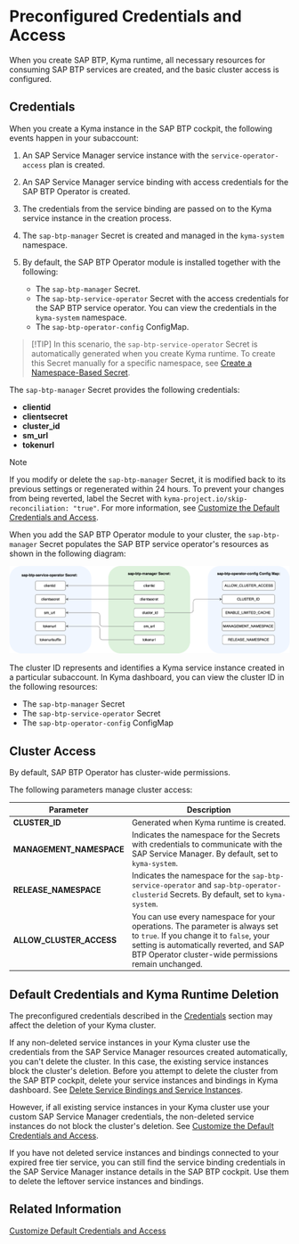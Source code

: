 # Preconfigured Credentials and Access

When you create SAP BTP, Kyma runtime, all necessary resources for consuming SAP BTP services are created, and the basic cluster access is configured.

## Credentials

When you create a Kyma instance in the SAP BTP cockpit, the following events happen in your subaccount:

1. An SAP Service Manager service instance with the `service-operator-access` plan is created.
2. An SAP Service Manager service binding with access credentials for the SAP BTP Operator is created.
3. The credentials from the service binding are passed on to the Kyma service instance in the creation process.
4. The `sap-btp-manager` Secret is created and managed in the `kyma-system` namespace.
5. By default, the SAP BTP Operator module is installed together with the following:

   * The `sap-btp-manager` Secret.
   * The `sap-btp-service-operator` Secret with the access credentials for the SAP BTP service operator. You can view the credentials in the `kyma-system` namespace.
   * The `sap-btp-operator-config` ConfigMap.

> [!TIP] <!--OS only-->
> In this scenario, the `sap-btp-service-operator` Secret is automatically generated when you create Kyma runtime. To create this Secret manually for a specific namespace, see [Create a Namespace-Based Secret](03-22-namespace-level-mapping.md#create-a-namespace-based-secret).

The `sap-btp-manager` Secret provides the following credentials:

* **clientid**
* **clientsecret**
* **cluster_id**
* **sm_url**
* **tokenurl**

> [!NOTE]
> If you modify or delete the `sap-btp-manager` Secret, it is modified back to its previous settings or regenerated within 24 hours.
> To prevent your changes from being reverted, label the Secret with `kyma-project.io/skip-reconciliation: "true"`. For more information, see [Customize the Default Credentials and Access](03-11-customize_secret.md).

When you add the SAP BTP Operator module to your cluster, the `sap-btp-manager` Secret populates the SAP BTP service operator's resources as shown in the following diagram:
<!-- for the HP doc this sentence is different: The SAP BTP Operator module is added by default to your cluster and the `sap-btp-manager` (...) -->

![module_credentials](../assets/module_credentials.drawio.svg)

The cluster ID represents and identifies a Kyma service instance created in a particular subaccount. In Kyma dashboard, you can view the cluster ID in the following resources:

* The `sap-btp-manager` Secret
* The `sap-btp-service-operator` Secret
* The `sap-btp-operator-config` ConfigMap

## Cluster Access

By default, SAP BTP Operator has cluster-wide permissions.

The following parameters manage cluster access:

| Parameter                | Description                                                                                                                                                                              |
|--------------------------|------------------------------------------------------------------------------------------------------------------------------------------------------------------------------------------|
| **CLUSTER_ID**           | Generated when Kyma runtime is created.                                                                                                                                                  |
| **MANAGEMENT_NAMESPACE** | Indicates the namespace for the Secrets with credentials to communicate with the SAP Service Manager. By default, set to `kyma-system`. |
| **RELEASE_NAMESPACE**    | Indicates the namespace for the `sap-btp-service-operator` and `sap-btp-operator-clusterid` Secrets. By default, set to `kyma-system`.              |
| **ALLOW_CLUSTER_ACCESS** | You can use every namespace for your operations. The parameter is always set to `true`. If you change it to `false`, your setting is automatically reverted, and SAP BTP Operator cluster-wide permissions remain unchanged.                              |

## Default Credentials and Kyma Runtime Deletion

The preconfigured credentials described in the [Credentials](#credentials) section may affect the deletion of your Kyma cluster.

If any non-deleted service instances in your Kyma cluster use the credentials from the SAP Service Manager resources created automatically, you can't delete the cluster. In this case, the existing service instances block the cluster's deletion. Before you attempt to delete the cluster from the SAP BTP cockpit, delete your service instances and bindings in Kyma dashboard. See [Delete Service Bindings and Service Instances](03-70-delete-bindings-and-instances.md#kyma-dashboard).

However, if all existing service instances in your Kyma cluster use your custom SAP Service Manager credentials, the non-deleted service instances do not block the cluster's deletion. See [Customize the Default Credentials and Access](03-11-customize_secret.md#procedure).

If you have not deleted service instances and bindings connected to your expired free tier service, you can still find the service binding credentials in the SAP Service Manager instance details in the SAP BTP cockpit. Use them to delete the leftover service instances and bindings.


## Related Information

[Customize Default Credentials and Access](03-11-customize_secret.md)
